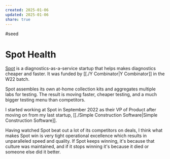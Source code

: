 ```yaml
---
created: 2025-01-06
updated: 2025-01-06
share: true
---
```

#seed
# Spot Health

[Spot](https://spotdx.com) is a diagnostics-as-a-service startup that helps makes diagnostics cheaper and faster. It was funded by [[./Y Combinator|Y Combinator]] in the W22 batch. 

Spot assembles its own at-home collection kits and aggregates multiple labs for testing. The result is moving faster, cheaper testing, and a much bigger testing menu than competitors.

I started working at Spot in September 2022 as their VP of Product after moving on from my last startup, [[./Simple Construction Software|Simple Construction Software]]. 

Having watched Spot beat out a lot of its competitors on deals, I think what makes Spot win is very tight operational excellence which results in unparalleled speed and quality. If Spot keeps winning, it's because that culture was maintained, and if it stops winning it's because it died or someone else did it better.